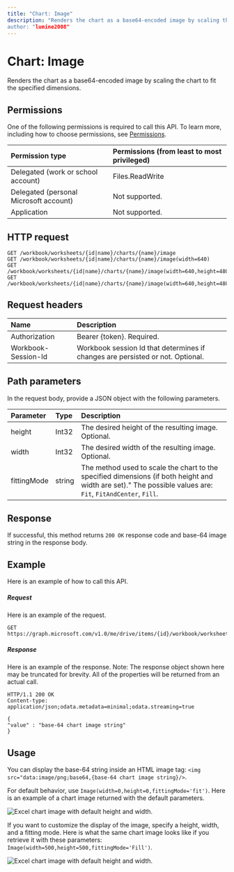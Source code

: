 ```yaml
---
title: "Chart: Image"
description: "Renders the chart as a base64-encoded image by scaling the chart to fit the specified dimensions.
author: "lumine2008"
---
```


# Chart: Image

Renders the chart as a base64-encoded image by scaling the chart to fit the specified dimensions.
## Permissions
One of the following permissions is required to call this API. To learn more, including how to choose permissions, see [Permissions](/graph/permissions-reference).

|Permission type      | Permissions (from least to most privileged)              |
|:--------------------|:---------------------------------------------------------|
|Delegated (work or school account) | Files.ReadWrite    |
|Delegated (personal Microsoft account) | Not supported.    |
|Application | Not supported. |

## HTTP request
<!-- { "blockType": "samples" } -->
```http
GET /workbook/worksheets/{id|name}/charts/{name}/image
GET /workbook/worksheets/{id|name}/charts/{name}/image(width=640)
GET /workbook/worksheets/{id|name}/charts/{name}/image(width=640,height=480)
GET /workbook/worksheets/{id|name}/charts/{name}/image(width=640,height=480,fittingMode='fit')
```
## Request headers
| Name       | Description|
|:---------------|:----------|
| Authorization  | Bearer {token}. Required. |
| Workbook-Session-Id  | Workbook session Id that determines if changes are persisted or not. Optional.|

## Path parameters
In the request body, provide a JSON object with the following parameters.

| Parameter	   | Type	|Description|
|:---------------|:--------|:----------|
|height|Int32|The desired height of the resulting image. Optional.|
|width|Int32|The desired width of the resulting image. Optional.|
|fittingMode|string|The method used to scale the chart to the specified dimensions (if both height and width are set)."  The possible values are: `Fit`, `FitAndCenter`, `Fill`.|

## Response

If successful, this method returns `200 OK` response code and base-64 image string in the response body.

## Example
Here is an example of how to call this API.

##### Request
Here is an example of the request.

<!-- { "blockType": "request" } -->
```http
GET https://graph.microsoft.com/v1.0/me/drive/items/{id}/workbook/worksheets/{id|name}/charts/{name}/image(width=640,height=480,fittingMode='fit')
```

##### Response
Here is an example of the response. Note: The response object shown here may be truncated for brevity. All of the properties will be returned from an actual call.
<!-- { "blockType": "response", "@odata.type": "Edm.String" } -->
```http
HTTP/1.1 200 OK
Content-type: application/json;odata.metadata=minimal;odata.streaming=true

{
"value" : "base-64 chart image string"
}
```

## Usage

You can display the base-64 string inside an HTML image tag: `<img src="data:image/png;base64,{base-64 chart image string}/>`.

For default behavior, use `Image(width=0,height=0,fittingMode='fit')`. Here is an example of a chart image returned with the default parameters.

![Excel chart image with default height and width.](https://cdn.graph.office.net/prod/GraphDocuments/en-us/concepts/images/GetChart-default.png)

If you want to customize the display of the image, specify a height, width, and a fitting mode. Here is what the same chart image looks like if you retrieve it with these parameters: `Image(width=500,height=500,fittingMode='Fill')`.

![Excel chart image with default height and width.](https://cdn.graph.office.net/prod/GraphDocuments/en-us/concepts/images/GetChart-fill.png)

<!-- uuid: 8fcb5dbc-d5aa-4681-8e31-b001d5168d79
2015-10-25 14:57:30 UTC -->
<!-- {
  "type": "#page.annotation",
  "description": "Chart: Image",
  "keywords": "",
  "section": "documentation",
  "tocPath": ""
}-->
